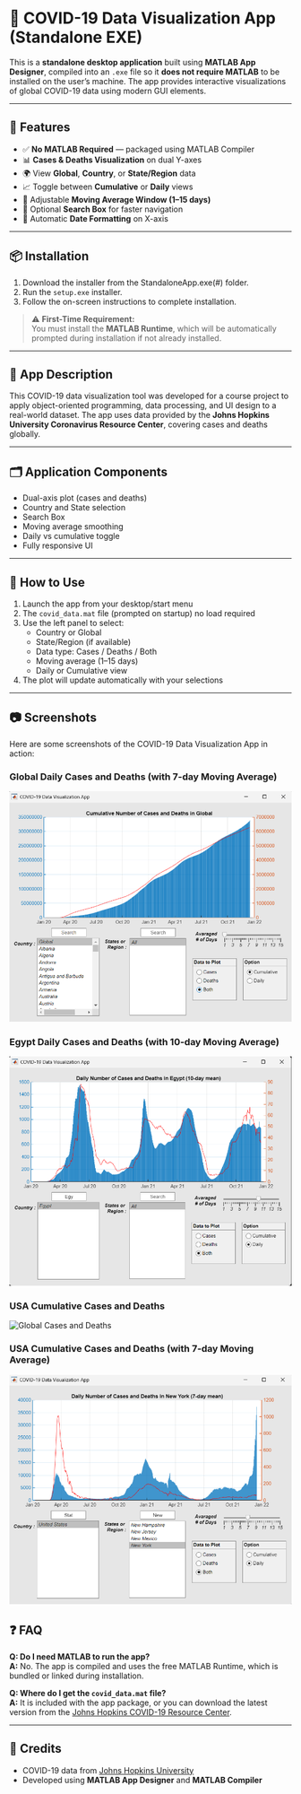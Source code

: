 # 🦠 COVID-19 Data Visualization App (Standalone EXE)

This is a **standalone desktop application** built using **MATLAB App Designer**, compiled into an `.exe` file so it **does not require MATLAB** to be installed on the user’s machine. The app provides interactive visualizations of global COVID-19 data using modern GUI elements.

---

## 🚀 Features

- ✅ **No MATLAB Required** — packaged using MATLAB Compiler
- 📊 **Cases & Deaths Visualization** on dual Y-axes
- 🌍 View **Global**, **Country**, or **State/Region** data
- 📈 Toggle between **Cumulative** or **Daily** views
- 🧮 Adjustable **Moving Average Window (1–15 days)**
- 🔎 Optional **Search Box** for faster navigation
- 📅 Automatic **Date Formatting** on X-axis

---

## 📦 Installation

1. Download the installer from the StandaloneApp.exe(#) folder.
2. Run the `setup.exe` installer.
3. Follow the on-screen instructions to complete installation.

> ⚠️ **First-Time Requirement:**  
> You must install the **MATLAB Runtime**, which will be automatically prompted during installation if not already installed.

---

## 🧠 App Description

This COVID-19 data visualization tool was developed for a course project to apply object-oriented programming, data processing, and UI design to a real-world dataset. The app uses data provided by the **Johns Hopkins University Coronavirus Resource Center**, covering cases and deaths globally.

---

## 🗂️ Application Components

- Dual-axis plot (cases and deaths)
- Country and State selection
- Search Box
- Moving average smoothing
- Daily vs cumulative toggle
- Fully responsive UI

---


## 📝 How to Use

1. Launch the app from your desktop/start menu
2. The `covid_data.mat` file (prompted on startup) no load required
3. Use the left panel to select:
   - Country or Global
   - State/Region (if available)
   - Data type: Cases / Deaths / Both
   - Moving average (1–15 days)
   - Daily or Cumulative view
4. The plot will update automatically with your selections

---

## 📷 Screenshots

Here are some screenshots of the COVID-19 Data Visualization App in action:

### Global Daily Cases and Deaths (with 7-day Moving Average)
![Global Cases and Deaths](TestCases.png/GlobalBoth.png)

### Egypt Daily Cases and Deaths (with 10-day Moving Average)
![Global Cases and Deaths](TestCases.png/Egypt_Daily_Both_Averaged.png)

### USA Cumulative Cases and Deaths 
![Global Cases and Deaths](TestCases.png/USA_Both.png)

### USA Cumulative Cases and Deaths (with 7-day Moving Average) 
![Global Cases and Deaths](TestCases.png/New_York_Daily_Both_Averaged.png)





## ❓ FAQ

**Q: Do I need MATLAB to run the app?**  
**A:** No. The app is compiled and uses the free MATLAB Runtime, which is bundled or linked during installation.

**Q: Where do I get the `covid_data.mat` file?**  
**A:** It is included with the app package, or you can download the latest version from the [Johns Hopkins COVID-19 Resource Center](https://coronavirus.jhu.edu/).

---


## 🙏 Credits

- COVID-19 data from [Johns Hopkins University](https://coronavirus.jhu.edu/)
- Developed using **MATLAB App Designer** and **MATLAB Compiler**
